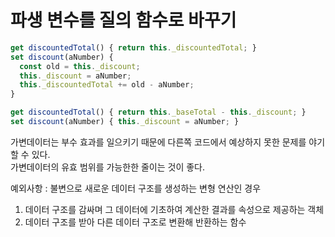# 파생 변수를 질의 함수로 바꾸기
```typescript
get discountedTotal() { return this._discountedTotal; }
set discount(aNumber) {
  const old = this._discount;
  this._discount = aNumber;
  this._discountedTotal += old - aNumber;
}
```
```typescript
get discountedTotal() { return this._baseTotal - this._discount; }
set discount(aNumber) { this._discount = aNumber; }
```

가변데이터는 부수 효과를 일으키기 때문에 다른쪽 코드에서 예상하지 못한 문제를 야기할 수 있다.<br>
가변데이터의 유효 범위를 가능한한 줄이는 것이 좋다.

예외사항  : 불변으로 새로운 데이터 구조를 생성하는 변형 연산인 경우<br>
1. 데이터 구조를 감싸며 그 데이터에 기초하여 계산한 결과를 속성으로 제공하는 객체
2. 데이터 구조를 받아 다른 데이터 구조로 변환해 반환하는 함수
